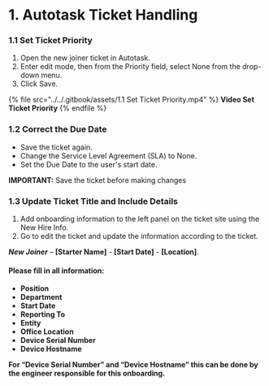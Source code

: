 # 1.  Autotask Ticket Handling

### **1.1 Set Ticket Priority**&#x20;

1. Open the new joiner ticket in Autotask.&#x20;
2. Enter edit mode, then from the Priority field, select None from the drop-down menu.&#x20;
3. Click Save. &#x20;

{% file src="../../.gitbook/assets/1.1 Set Ticket Priority.mp4" %}
**Video Set Ticket Priority**
{% endfile %}

### **1.2 Correct the Due Date**

* Save the ticket again.
* Change the Service Level Agreement (SLA) to None.
* Set the Due Date to the user's start date.

**IMPORTANT:** Save the ticket before making changes



### **1.3 Update Ticket Title and Include Details**&#x20;

1. Add onboarding information to the left panel on the ticket site using the New Hire Info.&#x20;
2. Go to edit the ticket and update the information according to the ticket.&#x20;

_**New Joiner**_ – **\[Starter Name]** - **\[Start Date]** - **\[Location]**.&#x20;

#### Please fill in all information: &#x20;

* **Position**&#x20;
* **Department**&#x20;
* **Start Date**&#x20;
* **Reporting To**&#x20;
* **Entity**&#x20;
* **Office Location**&#x20;
* **Device Serial Number**&#x20;
* **Device Hostname**&#x20;

**For “Device Serial Number” and “Device Hostname” this can be done by the engineer responsible for this onboarding.**&#x20;
